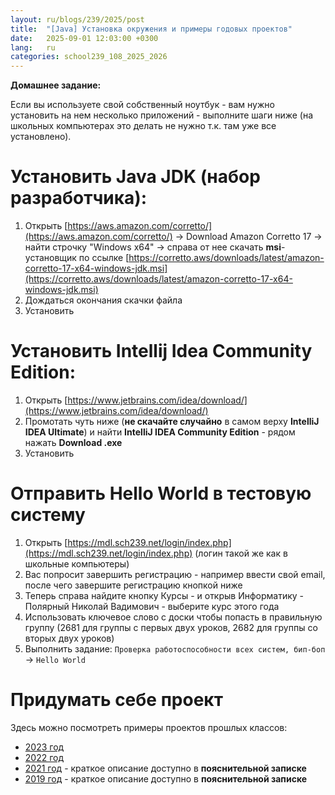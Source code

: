 ```yaml
---
layout: ru/blogs/239/2025/post
title:  "[Java] Установка окружения и примеры годовых проектов"
date:   2025-09-01 12:03:00 +0300
lang:   ru
categories: school239_108_2025_2026
---
```


**Домашнее задание:**

Если вы используете свой собственный ноутбук - вам нужно установить на нем несколько приложений - выполните шаги ниже (на школьных компьютерах это делать не нужно т.к. там уже все установлено).

Установить Java JDK (набор разработчика):
=========================================
1. Открыть [https://aws.amazon.com/corretto/](https://aws.amazon.com/corretto/) -> Download Amazon Corretto 17 -> найти строчку "Windows x64" -> справа от нее скачать **msi**-установщик по ссылке [https://corretto.aws/downloads/latest/amazon-corretto-17-x64-windows-jdk.msi](https://corretto.aws/downloads/latest/amazon-corretto-17-x64-windows-jdk.msi)
2. Дождаться окончания скачки файла
3. Установить

Установить Intellij Idea Community Edition:
===========================================
1. Открыть [https://www.jetbrains.com/idea/download/](https://www.jetbrains.com/idea/download/)
2. Промотать чуть ниже (**не скачайте случайно** в самом верху **IntelliJ IDEA Ultimate**) и найти **IntelliJ IDEA Community Edition** - рядом нажать **Download .exe**
3. Установить

Отправить Hello World в тестовую систему
===========================================

1. Открыть [https://mdl.sch239.net/login/index.php](https://mdl.sch239.net/login/index.php) (логин такой же как в школьные компьютеры)
2. Вас попросит завершить регистрацию - например ввести свой email, после чего завершите регистрацию кнопкой ниже
3. Теперь справа найдите кнопку Курсы - и открыв Информатику - Полярный Николай Вадимович - выберите курс этого года
4. Использовать ключевое слово с доски чтобы попасть в правильную группу (2681 для группы с первых двух уроков, 2682 для группы со вторых двух уроков)
5. Выполнить задание: ```Проверка работоспособности всех систем, бип-боп``` -> ```Hello World``` 

Придумать себе проект
===========================================

Здесь можно посмотреть примеры проектов прошлых классов:

- [2023 год](/blogs/239/2023/school239_108_2023_2024/2024/04/25/projects_z_results.html)
- [2022 год](/blogs/239/2022/school239_108_2022_2023/2023/04/28/projects-results.html)
- [2021 год](/blogs/239/2020/school239_105_2020_2021/2021/04/26/presentation-state1.html) - краткое описание доступно в **пояснительной записке**
- [2019 год](/blogs/239/2018/school239_105_2018_2019/2019/05/23/projects-result.html) - краткое описание доступно в **пояснительной записке**
